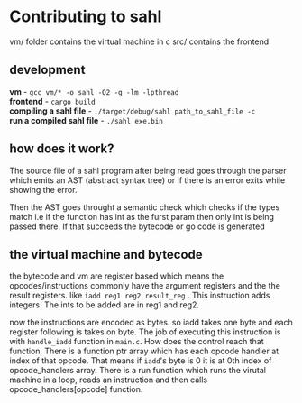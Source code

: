# Contributing to sahl

vm/ folder contains the virtual machine in c
src/ contains the frontend

## development

**vm** - `gcc vm/* -o sahl -O2 -g -lm -lpthread` <br/>
**frontend** - `cargo build` <br/>
**compiling a sahl file** - `./target/debug/sahl path_to_sahl_file -c`  <br/>
**run a compiled sahl file** - `./sahl exe.bin`  <br/>

## how does it work?

The source file of a sahl program after being read goes through the parser which emits an AST (abstract syntax tree) or if there is an error exits while showing the error.

Then the AST goes throught a semantic check which checks if the types match i.e if the function has int as the furst param then only int is being passed there. If that succeeds the bytecode or go code is generated 

## the virtual machine and bytecode

the bytecode and vm are register based which means the opcodes/instructions commonly have the argument registers and the the result registers. like `iadd reg1 reg2 result_reg` . This instruction adds integers. The ints to be added are in reg1 and reg2.

now the instructions are encoded as bytes. so iadd takes one byte and each register following is takes on byte. The job of executing this instruction is with `handle_iadd` function in `main.c`. How does the control reach that function. There is a function ptr array which has each opcode handler at index of that opcode. That means if `iadd`'s byte is 0 it is at 0th index of opcode_handlers array. There is a run function which runs the virutal machine in a loop, reads an instruction and then calls opcode_handlers[opcode] function.
